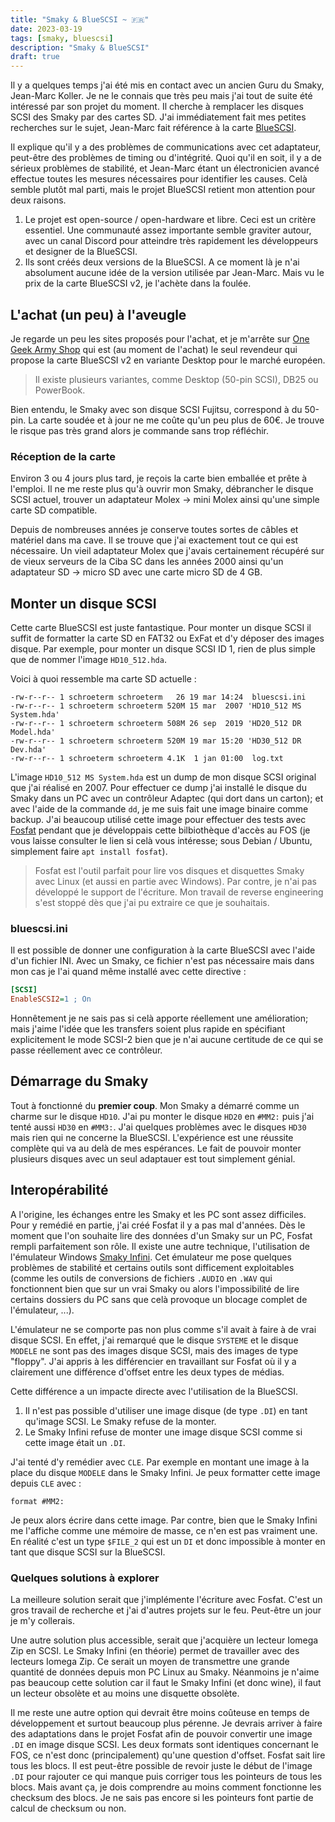 ```yaml
---
title: "Smaky & BlueSCSI ~ 🇫🇷"
date: 2023-03-19
tags: [smaky, bluescsi]
description: "Smaky & BlueSCSI"
draft: true
---
```


Il y a quelques temps j'ai été mis en contact avec un ancien Guru du Smaky,
Jean-Marc Koller. Je ne le connais que très peu mais j'ai tout de suite été
intéressé par son projet du moment. Il cherche à remplacer les disques SCSI des
Smaky par des cartes SD. J'ai immédiatement fait mes petites recherches sur le
sujet, Jean-Marc fait référence à la carte [BlueSCSI][1].

Il explique qu'il y a des problèmes de communications avec cet adaptateur,
peut-être des problèmes de timing ou d'intégrité. Quoi qu'il en soit, il y a de
sérieux problèmes de stabilité, et Jean-Marc étant un électronicien avancé
effectue toutes les mesures nécessaires pour identifier les causes. Celà semble
plutôt mal parti, mais le projet BlueSCSI retient mon attention pour deux
raisons.

1. Le projet est open-source / open-hardware et libre. Ceci est un critère
   essentiel. Une communauté assez importante semble graviter autour, avec un
   canal Discord pour atteindre très rapidement les développeurs et designer de
   la BlueSCSI.
2. Ils sont créés deux versions de la BlueSCSI. A ce moment là je n'ai
   absolument aucune idée de la version utilisée par Jean-Marc. Mais vu le prix
   de la carte BlueSCSI v2, je l'achète dans la foulée.

## L'achat (un peu) à l'aveugle

Je regarde un peu les sites proposés pour l'achat, et je m'arrête sur [One Geek
Army Shop][2] qui est (au moment de l'achat) le seul revendeur qui propose la
carte BlueSCSI v2 en variante Desktop pour le marché européen.

> Il existe plusieurs variantes, comme Desktop (50-pin SCSI), DB25 ou PowerBook.

Bien entendu, le Smaky avec son disque SCSI Fujitsu, correspond à du 50-pin. La
carte soudée et à jour ne me coûte qu'un peu plus de 60€. Je trouve le risque
pas très grand alors je commande sans trop réfléchir.

### Réception de la carte

Environ 3 ou 4 jours plus tard, je reçois la carte bien emballée et prête à
l'emploi. Il ne me reste plus qu'à ouvrir mon Smaky, débrancher le disque SCSI
actuel, trouver un adaptateur Molex → mini Molex ainsi qu'une simple carte SD
compatible.

Depuis de nombreuses années je conserve toutes sortes de câbles et matériel dans
ma cave. Il se trouve que j'ai exactement tout ce qui est nécessaire. Un vieil
adaptateur Molex que j'avais certainement récupéré sur de vieux serveurs de la
Ciba SC dans les années 2000 ainsi qu'un adaptateur SD → micro SD avec une carte
micro SD de 4 GB.

## Monter un disque SCSI

Cette carte BlueSCSI est juste fantastique. Pour monter un disque SCSI il suffit
de formatter la carte SD en FAT32 ou ExFat et d'y déposer des images disque. Par
exemple, pour monter un disque SCSI ID 1, rien de plus simple que de nommer
l'image `HD10_512.hda`.

Voici à quoi ressemble ma carte SD actuelle :

```
-rw-r--r-- 1 schroeterm schroeterm   26 19 mar 14:24  bluescsi.ini
-rw-r--r-- 1 schroeterm schroeterm 520M 15 mar  2007 'HD10_512 MS System.hda'
-rw-r--r-- 1 schroeterm schroeterm 508M 26 sep  2019 'HD20_512 DR Model.hda'
-rw-r--r-- 1 schroeterm schroeterm 520M 19 mar 15:20 'HD30_512 DR Dev.hda'
-rw-r--r-- 1 schroeterm schroeterm 4.1K  1 jan 01:00  log.txt
```

L'image `HD10_512 MS System.hda` est un dump de mon disque SCSI original que
j'ai réalisé en 2007. Pour effectuer ce dump j'ai installé le disque du Smaky
dans un PC avec un contrôleur Adaptec (qui dort dans un carton); et avec l'aide
de la commande `dd`, je me suis fait une image binaire comme backup. J'ai
beaucoup utilisé cette image pour effectuer des tests avec [Fosfat][3] pendant
que je développais cette bilbiothèque d'accès au FOS (je vous laisse consulter
le lien si celà vous intéresse; sous Debian / Ubuntu, simplement faire
`apt install fosfat`).

> Fosfat est l'outil parfait pour lire vos disques et disquettes Smaky avec
> Linux (et aussi en partie avec Windows). Par contre, je n'ai pas développé le
> support de l'écriture. Mon travail de reverse engineering s'est stoppé dès que
> j'ai pu extraire ce que je souhaitais.

### bluescsi.ini

Il est possible de donner une configuration à la carte BlueSCSI avec l'aide d'un
fichier INI. Avec un Smaky, ce fichier n'est pas nécessaire mais dans mon cas je
l'ai quand même installé avec cette directive :

```ini
[SCSI]
EnableSCSI2=1 ; On
```

Honnêtement je ne sais pas si celà apporte réellement une amélioration; mais
j'aime l'idée que les transfers soient plus rapide en spécifiant explicitement
le mode SCSI-2 bien que je n'ai aucune certitude de ce qui se passe réellement
avec ce contrôleur.

## Démarrage du Smaky

Tout à fonctionné du **premier coup**. Mon Smaky a démarré comme un charme sur
le disque `HD10`. J'ai pu monter le disque `HD20` en `#MM2:` puis j'ai tenté
aussi `HD30` en `#MM3:`. J'ai quelques problèmes avec le disques `HD30` mais
rien qui ne concerne la BlueSCSI. L'expérience est une réussite complète qui va
au delà de mes espérances. Le fait de pouvoir monter plusieurs disques avec un
seul adaptauer est tout simplement génial.

## Interopérabilité

A l'origine, les échanges entre les Smaky et les PC sont assez difficiles. Pour
y remédié en partie, j'ai créé Fosfat il y a pas mal d'années. Dès le moment que
l'on souhaite lire des données d'un Smaky sur un PC, Fosfat rempli parfaitement
son rôle. Il existe une autre technique, l'utilisation de l'émulateur Windows
[Smaky Infini][4]. Cet émulateur me pose quelques problèmes de stabilité et
certains outils sont difficement exploitables (comme les outils de conversions
de fichiers `.AUDIO` en `.WAV` qui fonctionnent bien que sur un vrai Smaky ou
alors l'impossibilité de lire certains dossiers du PC sans que celà provoque un
blocage complet de l'émulateur, ...).

L'émulateur ne se comporte pas non plus comme s'il avait à faire à de vrai
disque SCSI. En effet, j'ai remarqué que le disque `SYSTEME` et le disque
`MODELE` ne sont pas des images disque SCSI, mais des images de type "floppy".
J'ai appris à les différencier en travaillant sur Fosfat où il y a clairement
une différence d'offset entre les deux types de médias.

Cette différence a un impacte directe avec l'utilisation de la BlueSCSI.

1. Il n'est pas possible d'utiliser une image disque (de type `.DI`) en tant
   qu'image SCSI. Le Smaky refuse de la monter.
2. Le Smaky Infini refuse de monter une image disque SCSI comme si cette image
   était un `.DI`.

J'ai tenté d'y remédier avec `CLE`. Par exemple en montant une image à la place
du disque `MODELE` dans le Smaky Infini. Je peux formatter cette image depuis
`CLE` avec :

```
format #MM2:
```

Je peux alors écrire dans cette image. Par contre, bien que le Smaky Infini me
l'affiche comme une mémoire de masse, ce n'en est pas vraiment une. En réalité
c'est un type `$FILE_2` qui est un `DI` et donc impossible à monter en tant que
disque SCSI sur la BlueSCSI.

### Quelques solutions à explorer

La meilleure solution serait que j'implémente l'écriture avec Fosfat. C'est un
gros travail de recherche et j'ai d'autres projets sur le feu. Peut-être un jour
je m'y collerais.

Une autre solution plus accessible, serait que j'acquière un lecteur Iomega Zip
en SCSI. Le Smaky Infini (en théorie) permet de travailler avec des lecteurs
Iomega Zip. Ce serait un moyen de transmettre une grande quantité de données
depuis mon PC Linux au Smaky. Néanmoins je n'aime pas beaucoup cette solution
car il faut le Smaky Infini (et donc wine), il faut un lecteur obsolète et au
moins une disquette obsolète.

Il me reste une autre option qui devrait être moins coûteuse en temps de
développement et surtout beaucoup plus pérenne. Je devrais arriver à faire des
adaptations dans le projet Fosfat afin de pouvoir convertir une image `.DI` en
image disque SCSI. Les deux formats sont identiques concernant le FOS, ce n'est
donc (principalement) qu'une question d'offset. Fosfat sait lire tous les blocs.
Il est peut-être possible de revoir juste le début de l'image `.DI` pour
rajouter ce qui manque puis corriger tous les pointeurs de tous les blocs. Mais
avant ça, je dois comprendre au moins comment fonctionne les checksum des blocs.
Je ne sais pas encore si les pointeurs font partie de calcul de checksum ou non.

[1]: https://bluescsi.com/
[2]: https://shop.onegeekarmy.eu/
[3]: https://github.com/Skywalker13/Fosfat
[4]: https://www.smaky.ch/infini
